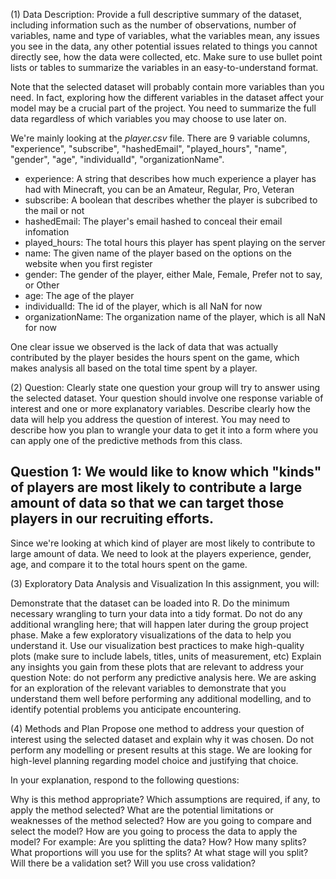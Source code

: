 (1) Data Description:
Provide a full descriptive summary of the dataset, including information such as the number of observations, number of variables, name and type of variables, what the variables mean, any issues you see in the data, any other potential issues related to things you cannot directly see, how the data were collected, etc. Make sure to use bullet point lists or tables to summarize the variables in an easy-to-understand format.

Note that the selected dataset will probably contain more variables than you need. In fact, exploring how the different variables in the dataset affect your model may be a crucial part of the project. You need to summarize the full data regardless of which variables you may choose to use later on.

We're mainly looking at the *player.csv* file. There are 9 variable columns, "experience", "subscribe", "hashedEmail", "played_hours", "name", "gender", "age", "individualId", "organizationName". 

- experience: A string that describes how much experience a player has had with Minecraft, you can be an Amateur, Regular, Pro, Veteran
- subscribe: A boolean that describes whether the player is subcribed to the mail or not
- hashedEmail: The player's email hashed to conceal their email infomation
- played_hours: The total hours this player has spent playing on the server
- name: The given name of the player based on the options on the website when you first register
- gender: The gender of the player, either Male, Female, Prefer not to say, or Other
- age: The age of the player
- individualId: The id of the player, which is all NaN for now
- organizationName: The organization name of the player, which is all NaN for now

One clear issue we observed is the lack of data that was actually contributed by the player besides the hours spent on the game, which makes analysis all based on the total time spent by a player. 

(2) Question:
Clearly state one question your group will try to answer using the selected dataset. Your question should involve one response variable of interest and one or more explanatory variables. Describe clearly how the data will help you address the question of interest. You may need to describe how you plan to wrangle your data to get it into a form where you can apply one of the predictive methods from this class.

## Question 1: We would like to know which "kinds" of players are most likely to contribute a large amount of data so that we can target those players in our recruiting efforts. ##

Since we're looking at which kind of player are most likely to contribute to large amount of data. We need to look at the players experience, gender, age, and compare it to the total hours spent on the game.

(3) Exploratory Data Analysis and Visualization
In this assignment, you will:

Demonstrate that the dataset can be loaded into R.
Do the minimum necessary wrangling to turn your data into a tidy format. Do not do any additional wrangling here; that will happen later during the group project phase.
Make a few exploratory visualizations of the data to help you understand it.
Use our visualization best practices to make high-quality plots (make sure to include labels, titles, units of measurement, etc)
Explain any insights you gain from these plots that are relevant to address your question
Note: do not perform any predictive analysis here. We are asking for an exploration of the relevant variables to demonstrate that you understand them well before performing any additional modelling, and to identify potential problems you anticipate encountering.

(4) Methods and Plan
Propose one method to address your question of interest using the selected dataset and explain why it was chosen. Do not perform any modelling or present results at this stage. We are looking for high-level planning regarding model choice and justifying that choice.

In your explanation, respond to the following questions:

Why is this method appropriate?
Which assumptions are required, if any, to apply the method selected?
What are the potential limitations or weaknesses of the method selected?
How are you going to compare and select the model?
How are you going to process the data to apply the model? For example: Are you splitting the data? How? How many splits? What proportions will you use for the splits? At what stage will you split? Will there be a validation set? Will you use cross validation?

